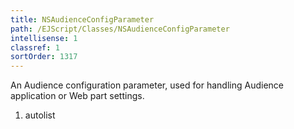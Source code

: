 ```yaml
---
title: NSAudienceConfigParameter
path: /EJScript/Classes/NSAudienceConfigParameter
intellisense: 1
classref: 1
sortOrder: 1317
---
```



An Audience configuration parameter, used for handling Audience application or Web part settings.




1. autolist


